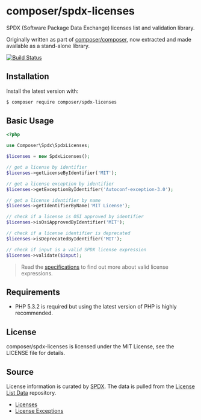 composer/spdx-licenses
======================

SPDX (Software Package Data Exchange) licenses list and validation library.

Originally written as part of [composer/composer](https://github.com/composer/composer),
now extracted and made available as a stand-alone library.

[![Build Status](https://travis-ci.org/composer/spdx-licenses.svg?branch=master)](https://travis-ci.org/composer/spdx-licenses)

Installation
------------

Install the latest version with:

```bash
$ composer require composer/spdx-licenses
```

Basic Usage
-----------

```php
<?php

use Composer\Spdx\SpdxLicenses;

$licenses = new SpdxLicenses();

// get a license by identifier
$licenses->getLicenseByIdentifier('MIT');

// get a license exception by identifier
$licenses->getExceptionByIdentifier('Autoconf-exception-3.0');

// get a license identifier by name
$licenses->getIdentifierByName('MIT License');

// check if a license is OSI approved by identifier
$licenses->isOsiApprovedByIdentifier('MIT');

// check if a license identifier is deprecated
$licenses->isDeprecatedByIdentifier('MIT');

// check if input is a valid SPDX license expression
$licenses->validate($input);
```

> Read the [specifications](https://spdx.org/specifications)
> to find out more about valid license expressions.

Requirements
------------

* PHP 5.3.2 is required but using the latest version of PHP is highly recommended.

License
-------

composer/spdx-licenses is licensed under the MIT License, see the LICENSE file for details.

Source
------

License information is curated by [SPDX](https://spdx.org/). The data is pulled from the
[License List Data](https://github.com/spdx/license-list-data) repository.

* [Licenses](https://spdx.org/licenses/index.html)
* [License Exceptions](https://spdx.org/licenses/exceptions-index.html)
